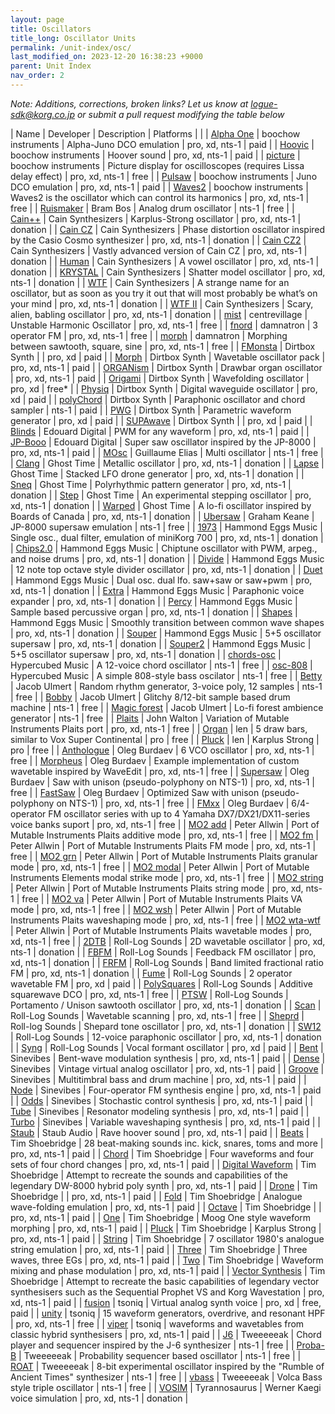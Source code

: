 ```yaml
---
layout: page
title: Oscillators
title_long: Oscillator Units
permalink: /unit-index/osc/
last_modified_on: 2023-12-20 16:38:23 +9000
parent: Unit Index
nav_order: 2
---
```


_Note: Additions, corrections, broken links? Let us know at logue-sdk@korg.co.jp or submit a pull request modifying the table below_

| Name | Developer | Description | Platforms | |
| [Alpha One](https://blog.boochow.com/logue/alpha1) | boochow instruments | Alpha-Juno DCO emulation | pro, xd, nts-1 | paid |
| [Hoovic](https://blog.boochow.com/logue/hoovic) | boochow instruments | Hoover sound | pro, xd, nts-1 | paid |
| [picture](https://github.com/boochow/picture) | boochow instruments | Picture display for oscilloscopes (requires Lissa delay effect) | pro, xd, nts-1 | free |
| [Pulsaw](https://blog.boochow.com/logue/pulsaw) | boochow instruments | Juno DCO emulation | pro, xd, nts-1 | paid |
| [Waves2](https://github.com/boochow/Waves2) | boochow instruments | Waves2 is the oscillator which can control its harmonics | pro, xd, nts-1 | free |
| [Ruismaker](https://ruismaker.com/korg/) | Bram Bos | Analog drum oscillator | nts-1 | free |
| [Cain++](https://cain-synthesizer.com/cain) | Cain Synthesizers | Karplus-Strong oscillator | pro, xd, nts-1 | donation |
| [Cain CZ](https://cain-synthesizer.com/cain-cz-2) | Cain Synthesizers | Phase distortion oscillator inspired by the Casio Cosmo synthesizer | pro, xd, nts-1 | donation |
| [Cain CZ2](https://cain-synthesizer.com/cain-cz2) | Cain Synthesizers | Vastly advanced version of Cain CZ | pro, xd, nts-1 | donation |
| [Human](https://cain-synthesizer.com/human) | Cain Synthesizers | A vowel oscillator | pro, xd, nts-1 | donation |
| [KRYSTAL](https://cain-synthesizer.com/krystal) | Cain Synthesizers | Shatter model oscillator | pro, xd, nts-1 | donation |
| [WTF](https://cain-synthesizer.com/wtf) | Cain Synthesizers | A strange name for an oscillator, but as soon as you try it out that will most probably be what’s on your mind | pro, xd, nts-1 | donation |
| [WTF II](https://cain-synthesizer.com/wtf-II) | Cain Synthesizers | Scary, alien, babling oscillator | pro, xd, nts-1 | donation |
| [mist](https://github.com/centrevillage/cv_logue/tree/master/osc/mist) | centrevillage | Unstable Harmonic Oscillator | pro, xd, nts-1 | free |
| [fnord](https://github.com/damnatron/logue-sdk/tree/master/platform/prologue/contrib/prlgunit) | damnatron | 3 operator FM | pro, xd, nts-1 | free |
| [morph](https://github.com/damnatron/logue-sdk/tree/master/platform/prologue/contrib/prlgunit) | damnatron | Morphing between sawtooth, square, sine | pro, xd, nts-1 | free |
| [FMonsta](https://www.dirtboxsynth.com/sd_product/fmonsta-bundle/) | Dirtbox Synth | | pro, xd | paid |
| [Morph](https://www.dirtboxsynth.com/sd_product/morph/) | Dirtbox Synth | Wavetable oscillator pack | pro, xd, nts-1 | paid |
| [ORGANism](https://www.dirtboxsynth.com/sd_product/organism/) | Dirtbox Synth | Drawbar organ oscillator | pro, xd, nts-1 | paid |
| [Origami](https://www.dirtboxsynth.com/sd_product/origami/) | Dirtbox Synth | Wavefolding oscillator | pro, xd | free\* |
| [Physiq](https://www.dirtboxsynth.com/sd_product/physiq/) | Dirtbox Synth | Digital waveguide oscillator | pro, xd | paid |
| [polyChord](https://www.dirtboxsynth.com/sd_product/polychord/) | Dirtbox Synth | Paraphonic oscillator and chord sampler | nts-1 | paid |
| [PWG](https://www.dirtboxsynth.com/sd_product/pwg-parametric-waveform-generator/) | Dirtbox Synth | Parametric waveform generator | pro, xd | paid |
| [SUPAwave](https://www.dirtboxsynth.com/sd_product/supawave/) | Dirtbox Synth | | pro, xd | paid |
| [Blinds](https://edouard.digital/blinds/) | Edouard Digital | PWM for any waveform | pro, xd, nts-1 | paid |
| [JP-Booo](https://edouard.digital/jp-booo/) | Edouard Digital | Super saw oscillator inspired by the JP-8000 | pro, xd, nts-1 | paid |
| [MOsc](https://github.com/GuillaumeElias/Nutekt-MOSC) | Guillaume Elias | Multi oscillator | nts-1 | free |
| [Clang](https://ghosttime.itch.io/ghost-time-custom-oscillators-for-the-logue-family/devlog/303932/clang-a-metallic-oscillator) | Ghost Time | Metallic oscillator | pro, xd, nts-1 | donation |
| [Lapse](https://ghosttime.itch.io/ghost-time-custom-oscillators-for-the-logue-family/devlog/193527/lapse-stacked-lfo-drone-generator) | Ghost Time | Stacked LFO drone generator | pro, xd, nts-1 | donation |
| [Sneq](https://ghosttime.itch.io/ghost-time-custom-oscillators-for-the-logue-family/devlog/193466/sneq-polyrhythm-pattern-generator) | Ghost Time | Polyrhythmic pattern generator | pro, xd, nts-1 | donation |
| [Step](https://ghosttime.itch.io/ghost-time-custom-oscillators-for-the-logue-family/devlog/193526/step-per-key-arpeggiator) | Ghost Time | An experimental stepping oscillator | pro, xd, nts-1 | donation |
| [Warped](https://ghosttime.itch.io/ghost-time-custom-oscillators-for-the-logue-family/devlog/193525/warped-boc-inspired-lo-fi-oscillator) | Ghost Time | A lo-fi oscillator inspired by Boards of Canada | pro, xd, nts-1 | donation |
| [Ubersaw](https://github.com/GrahamJamesKeane/UberSaw) | Graham Keane | JP-8000 supersaw emulation | nts-1 | free | 
| [1973](http://hammondeggsmusic.ca/logueplugins/1973.html) | Hammond Eggs Music | Single osc., dual filter, emulation of miniKorg 700 | pro, xd, nts-1 | donation |
| [Chips2.0](http://hammondeggsmusic.ca/logueplugins/chips2.html) | Hammond Eggs Music | Chiptune oscillator with PWM, arpeg., and noise drums | pro, xd, nts-1 | donation |
| [Divide](http://hammondeggsmusic.ca/logueplugins/divide.html) | Hammond Eggs Music | 12 note top octave style divider oscillator | pro, xd, nts-1 | donation |
| [Duet](http://hammondeggsmusic.ca/logueplugins/duet.html) | Hammond Eggs Music | Dual osc. dual lfo. saw+saw or saw+pwm | pro, xd, nts-1 | donation |
| [Extra](http://hammondeggsmusic.ca/logueplugins/extra.html) | Hammond Eggs Music | Paraphonic voice expander | pro, xd, nts-1 | donation |
| [Percy](http://hammondeggsmusic.ca/logueplugins/percy.html) | Hammond Eggs Music | Sample based percussive organ | pro, xd, nts-1 | donation |
| [Shapes](http://hammondeggsmusic.ca/logueplugins/shapes.html) | Hammond Eggs Music | Smoothly transition between common wave shapes | pro, xd, nts-1 | donation |
| [Souper](http://hammondeggsmusic.ca/logueplugins/souper.html) | Hammond Eggs Music | 5+5 oscillator supersaw | pro, xd, nts-1 | donation |
| [Souper2](http://hammondeggsmusic.ca/logueplugins/souper2.html) | Hammond Eggs Music | 5+5 oscillator supersaw | pro, xd, nts-1 | donation |
| [chords-osc](http://github.com/hypercubed-music/nts-1) | Hypercubed Music | A 12-voice chord oscillator | nts-1 | free |
| [osc-808](http://github.com/hypercubed-music/nts-1) | Hypercubed Music | A simple 808-style bass oscilator | nts-1 | free |
| [Betty](https://github.com/ulmert/betty) | Jacob Ulmert | Random rhythm generator, 3-voice poly, 12 samples | nts-1 | free |
| [Bobby](https://github.com/ulmert/bobby) | Jacob Ulmert | Glitchy 8/12-bit sample based drum machine | nts-1 | free |
| [Magic forest](https://github.com/ulmert/magicforest) | Jacob Ulmert | Lo-fi forest ambience generator | nts-1 | free |
| [Plaits](https://github.com/john-k-walton/Prologue-Oscillators) | John Walton | Variation of Mutable Instruments Plaits port | pro, xd, nts-1 | free |
| [Organ](https://github.com/len/korg-prologue/tree/master/src/organ) | len | 5 draw bars, similar to Vox Super Continental | pro | free |
| [Pluck](https://github.com/len/korg-prologue/tree/master/src/pluck) | len | Karplus Strong | pro | free |
| [Anthologue](https://github.com/dukesrg/logue-osc) | Oleg Burdaev | 6 VCO oscillator | pro, xd, nts-1 | free |
| [Morpheus](https://github.com/dukesrg/logue-osc) | Oleg Burdaev | Example implementation of custom wavetable inspired by WaveEdit | pro, xd, nts-1 | free |
| [Supersaw](https://github.com/dukesrg/logue-osc) | Oleg Burdaev | Saw with unison (pseudo-polyphony on NTS-1) | pro, xd, nts-1 | free |
| [FastSaw](https://github.com/dukesrg/logue-osc) | Oleg Burdaev | Optimized Saw with unison (pseudo-polyphony on NTS-1) | pro, xd, nts-1 | free |
| [FMxx](https://github.com/dukesrg/logue-osc) | Oleg Burdaev | 6/4-operator FM oscillator series with up to 4 Yamaha DX7/DX21/DX11-series voice banks suport | pro, xd, nts-1 | free |
| [MO2 add](https://github.com/peterall/eurorack-prologue/releases) | Peter Allwin | Port of Mutable Instruments Plaits additive mode | pro, xd, nts-1 | free |
| [MO2 fm](https://github.com/peterall/eurorack-prologue/releases) | Peter Allwin | Port of Mutable Instruments Plaits FM mode | pro, xd, nts-1 | free |
| [MO2 grn](https://github.com/peterall/eurorack-prologue/releases) | Peter Allwin | Port of Mutable Instruments Plaits granular mode | pro, xd, nts-1 | free |
| [MO2 modal](https://github.com/peterall/eurorack-prologue/releases) | Peter Allwin | Port of Mutable Instruments Elements modal strike mode | pro, xd, nts-1 | free |
| [MO2 string](https://github.com/peterall/eurorack-prologue/releases) | Peter Allwin | Port of Mutable Instruments Plaits string mode | pro, xd, nts-1 | free |
| [MO2 va](https://github.com/peterall/eurorack-prologue/releases) | Peter Allwin | Port of Mutable Instruments Plaits VA mode | pro, xd, nts-1 | free |
| [MO2 wsh](https://github.com/peterall/eurorack-prologue/releases) | Peter Allwin | Port of Mutable Instruments Plaits waveshaping mode | pro, xd, nts-1 | free |
| [MO2 wta-wtf](https://github.com/peterall/eurorack-prologue/releases) | Peter Allwin | Port of Mutable Instruments Plaits wavetable modes | pro, xd, nts-1 | free |
| [2DTB](https://gum.co/rolllog_nts1_pack) | Roll-Log Sounds | 2D wavetable oscillator | pro, xd, nts-1 | donation |
| [FBFM](https://gum.co/rolllog_nts1_pack) | Roll-Log Sounds | Feedback FM oscillator | pro, xd, nts-1 | donation |
| [FRFM](https://gum.co/rolllog_nts1_pack) | Roll-Log Sounds | Band limited fractional ratio FM | pro, xd, nts-1 | donation |
| [Fume](https://rolllogsounds.gumroad.com/) | Roll-Log Sounds | 2 operator wavetable FM | pro, xd | paid |
| [PolySquares](https://rolllogsounds.com) | Roll-Log Sounds | Additive squarewave DCO | pro, xd, nts-1 | free |
| [PTSW](https://gum.co/rolllog_nts1_pack) | Roll-Log Sounds | Portamento / Unison sawtooth oscillator | pro, xd, nts-1 | donation |
| [Scan](https://rolllogsounds.com) | Roll-Log Sounds | Wavetable scanning | pro, xd, nts-1 | free |
| [Sheprd](https://gum.co/rolllog_free_pack) | Roll-log Sounds | Shepard tone oscillator | pro, xd, nts-1 | donation |
| [SW12](https://gum.co/rolllog_nts1_pack) | Roll-Log Sounds | 12-voice paraphonic oscillator | pro, xd, nts-1 | donation |
| [Syng](https://rolllogsounds.gumroad.com/) | Roll-Log Sounds | Vocal formant oscillator | pro, xd | paid |
| [Bent](https://www.sinevibes.com/korgbent/) | Sinevibes | Bent-wave modulation synthesis | pro, xd, nts-1 | paid |
| [Dense](https://www.sinevibes.com/korgdense/) | Sinevibes | Vintage virtual analog oscillator | pro, xd, nts-1 | paid |
| [Groove](https://www.sinevibes.com/korggroove/) | Sinevibes | Multitimbral bass and drum machine | pro, xd, nts-1 | paid |
| [Node](https://www.sinevibes.com/korgnode/) | Sinevibes | Four-operator FM synthesis engine | pro, xd, nts-1 | paid |
| [Odds](https://www.sinevibes.com/korgodds/) | Sinevibes | Stochastic control synthesis | pro, xd, nts-1 | paid |
| [Tube](https://www.sinevibes.com/korgtube/) | Sinevibes | Resonator modeling synthesis | pro, xd, nts-1 | paid |
| [Turbo](https://www.sinevibes.com/korgturbo/) | Sinevibes | Variable waveshaping synthesis | pro, xd, nts-1 | paid |
| [Staub](https://www.staub-audio.com/products/staub/) | Staub Audio | Rave hoover sound | pro, xd, nts-1 | paid |
| [Beats](https://www.soundmangling.com/2020/05/14/beats-user-oscillator/) | Tim Shoebridge | 28 beat-making sounds inc. kick, snares, toms and more | pro, xd, nts-1 | paid |
| [Chord](https://www.soundmangling.com/2020/05/14/chord-user-oscillator/) | Tim Shoebridge | Four waveforms and four sets of four chord changes | pro, xd, nts-1 | paid |
| [Digital Waveform](https://www.soundmangling.com/2020/09/15/digital-waveform-user-oscillator/) | Tim Shoebridge | Attempt to recreate the sounds and capabilities of the legendary DW-8000 hybrid poly synth | pro, xd, nts-1 | paid |
| [Drone](https://www.soundmangling.com/2020/05/14/drone-user-oscillator/) | Tim Shoebridge | | pro, xd, nts-1 | paid |
| [Fold](https://www.soundmangling.com/2020/05/14/fold-user-oscillator/) | Tim Shoebridge | Analogue wave-folding emulation | pro, xd, nts-1 | paid |
| [Octave](https://www.soundmangling.com/2020/05/14/octave-user-oscillator/) | Tim Shoebridge | | pro, xd, nts-1 | paid |
| [One](https://www.soundmangling.com/2020/05/14/one-user-oscillator/) | Tim Shoebridge | Moog One style waveform morphing | pro, xd, nts-1 | paid |
| [Pluck](https://www.soundmangling.com/2020/05/14/pluck-v2-user-oscillator/) | Tim Shoebridge | Karplus Strong | pro, xd, nts-1 | paid |
| [String](https://www.soundmangling.com/2020/05/14/string-user-oscillator/) | Tim Shoebridge | 7 oscillator 1980's analogue string emulation | pro, xd, nts-1 | paid |
| [Three](https://www.soundmangling.com/2020/05/14/three-user-oscillator/) | Tim Shoebridge | Three waves, three EGs | pro, xd, nts-1 | paid |
| [Two](https://www.soundmangling.com/2020/05/14/two-user-oscillator/) | Tim Shoebridge | Waveform mixing and phase modulation | pro, xd, nts-1 | paid |
| [Vector Synthesis](https://www.soundmangling.com/2020/10/17/vector-synthesis-user-oscillator/) | Tim Shoebridge | Attempt to recreate the basic capabilities of legendary vector synthesisers such as the Sequential Prophet VS and Korg Wavestation | pro, xd, nts-1 | paid |
| [fusion](https://tsoniq.com/software/korg/fusion/) | tsoniq | Virtual analog synth voice | pro, xd | free, paid |
| [unity](https://tsoniq.com/software/korg/unity/) | tsoniq | 15 waveform generators, overdrive, and resonant HPF | pro, xd, nts-1 | free |
| [viper](https://tsoniq.com/software/korg/viper/) | tsoniq | waveforms and wavetables from classic hybrid synthesisers | pro, xd, nts-1 | paid |
| [J6](https://github.com/tweeeeeak/nts) | Tweeeeeak | Chord player and sequencer inspired by the J-6 synthesizer | nts-1 | free |
| [Proba-B](https://github.com/tweeeeeak/nts) | Tweeeeeak | Probability sequencer based oscillator | nts-1 | free |
| [ROAT](https://github.com/tweeeeeak/nts) | Tweeeeeak | 8-bit experimental oscillator inspired by the "Rumble of Ancient Times" synthesizer | nts-1 | free |
| [vbass](https://github.com/tweeeeeak/nts) | Tweeeeeak | Volca Bass style triple oscillator | nts-1 | free |
| [VOSIM](https://tyrannosaurus.ru/posts/2020-03-10-logue-vosim.html) | Tyrannosaurus | Werner Kaegi voice simulation | pro, xd, nts-1 | donation |

